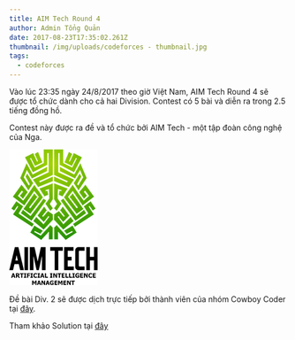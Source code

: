```yaml
---
title: AIM Tech Round 4
author: Admin Tổng Quản
date: 2017-08-23T17:35:02.261Z
thumbnail: /img/uploads/codeforces - thumbnail.jpg
tags:
  - codeforces
---
```

Vào lúc 23:35 ngày 24/8/2017 theo giờ Việt Nam, AIM Tech Round 4 sẽ được tổ chức dành cho cả hai Division. Contest có 5 bài và diễn ra trong 2.5 tiếng đồng hồ.

Contest này được ra đề và tổ chức bởi AIM Tech - một tập đoàn công nghệ của Nga.

![undefined](/img/uploads/codeforces_aim_tech_round_image.jpg)

Đề bài Div. 2 sẽ được dịch trực tiếp bởi thành viên của nhóm Cowboy Coder tại [đây](http://cogismith.com/zqt).

Tham khảo Solution tại [đây](http://cogismith.com/1RyN)

